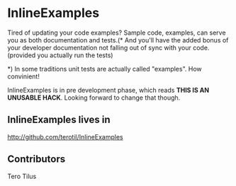 InlineExamples
==============

Tired of updating your code examples?  Sample code, examples, can
serve you as both documentation and tests.(*  And you'll have the added
bonus of your developer documentation not falling out of sync with
your code. (provided you actually run the tests)

*) In some traditions unit tests are actually called "examples". How
   convinient!

InlineExamples is in pre development phase, which reads **THIS IS AN
UNUSABLE HACK**.  Looking forward to change that though.

InlineExamples lives in
-----------------------

http://github.com/terotil/InlineExamples

Contributors
------------

Tero Tilus
